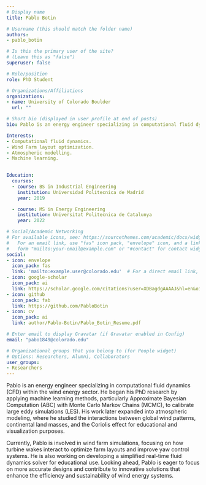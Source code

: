 ```yaml
---
# Display name
title: Pablo Botin

# Username (this should match the folder name)
authors:
- pablo_botin

# Is this the primary user of the site?
# (Leave this as "false")
superuser: false

# Role/position
role: PhD Student

# Organizations/Affiliations
organizations:
- name: University of Colorado Boulder
  url: ""

# Short bio (displayed in user profile at end of posts)
bio: Pablo is an energy engineer specializing in computational fluid dynamics (CFD) within the wind energy sector. 

Interests:
- Computational fluid dynamics.
- Wind Farm layout optimization.
- Atmospheric modelling.
- Machine learning.  
 

Education:
  courses:
  - course: BS in Industrial Engineering
    institution: Universidad Politecnica de Madrid
    year: 2019

  - course: MS in Energy Engineering
    institution: Universitat Politecnica de Catalunya
    year: 2022

# Social/Academic Networking
# For available icons, see: https://sourcethemes.com/academic/docs/widgets/#icons
#   For an email link, use "fas" icon pack, "envelope" icon, and a link in the
#   form "mailto:your-email@example.com" or "#contact" for contact widget.
social:
- icon: envelope
  icon_pack: fas
  link: 'mailto:example.user@colorado.edu'  # For a direct email link, use "mailto:mime5507@colorado.edu".
- icon: google-scholar
  icon_pack: ai
  link: https://scholar.google.com/citations?user=XDBagdgAAAAJ&hl=en&oi=ao
- icon: github
  icon_pack: fab
  link: https://github.com/PabloBotin
- icon: cv
  icon_pack: ai
  link: author/Pablo-Botin/Pablo_Botin_Resume.pdf

# Enter email to display Gravatar (if Gravatar enabled in Config)
email: "pabo1849@colorado.edu"

# Organizational groups that you belong to (for People widget)
# Options: Researchers, Alumni, Collaborators
user_groups:
- Researchers
---
```

   Pablo is an energy engineer specializing in computational fluid dynamics (CFD) within the wind energy sector. He began his PhD research by applying machine learning methods, particularly Approximate Bayesian Computation (ABC) with Monte Carlo Markov Chains (MCMC), to calibrate large eddy simulations (LES). His work later expanded into atmospheric modeling, where he studied the interactions between global wind patterns, continental land masses, and the Coriolis effect for educational and visualization purposes.

  Currently, Pablo is involved in wind farm simulations, focusing on how turbine wakes interact to optimize farm layouts and improve yaw control systems. He is also working on developing a simplified real-time fluid dynamics solver for educational use. Looking ahead, Pablo is eager to focus on more accurate designs and contribute to innovative solutions that enhance the efficiency and sustainability of wind energy systems.
 
